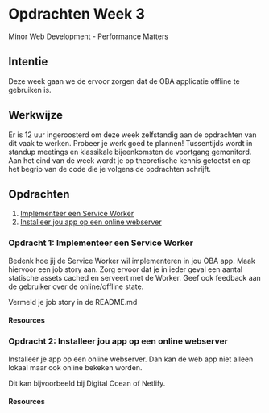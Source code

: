 # Opdrachten Week 3
Minor Web Development - Performance Matters

## Intentie
Deze week gaan we de ervoor zorgen dat de OBA applicatie offline te gebruiken is.

## Werkwijze
Er is 12 uur ingeroosterd om deze week zelfstandig aan de opdrachten van dit vaak te werken. Probeer je werk goed te plannen! Tussentijds wordt in standup meetings en klassikale bijeenkomsten de voortgang gemonitord. Aan het eind van de week wordt je op theoretische kennis getoetst en op het begrip van de code die je volgens de opdrachten schrijft.

## Opdrachten
1. [Implementeer een Service Worker][opdracht1]
2. [Installeer jou app op een online webserver][opdracht2]


### Opdracht 1: Implementeer een Service Worker
Bedenk hoe jij de Service Worker wil implementeren in jou OBA app. Maak hiervoor een job story aan. Zorg ervoor dat je in ieder geval een aantal statische assets cached en serveert met de Worker. Geef ook feedback aan de gebruiker over de online/offline state. 

Vermeld je job story  in de README.md

#### Resources

### Opdracht 2: Installeer jou app op een online webserver
Installeer je app op een online webserver. Dan kan de web app niet alleen lokaal maar ook online bekeken worden.

Dit kan bijvoorbeeld bij Digital Ocean of Netlify.

#### Resources




<!-- Bindings -->
[opdracht1]: https://github.com/cmda-minor-web/performance-matters-1819/blob/master/week-3.md#opdracht-1-implementeer-een-service-worker
[opdracht2]: https://github.com/cmda-minor-web/performance-matters-1819/blob/master/week-3.md#opdracht-2-installeer-jou-app-op-een-online-webserver


